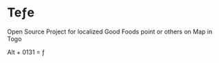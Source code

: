 # Teƒe

Open Source Project for localized Good Foods point or others on Map in Togo

Alt + 0131 = ƒ
